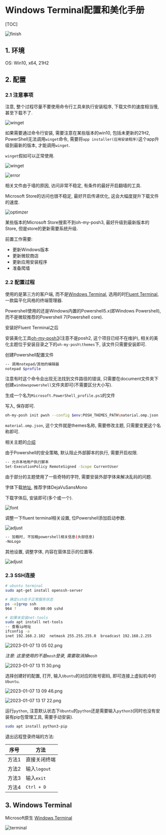 # Windows Terminal配置和美化手册

[TOC]

![finish](https://p0.meituan.net/dpplatform/278f5da3b9184b8c2e9a16cfde595510400705.png)

## 1. 环境

OS: Win10, x64, 21H2

## 2. 配置

### 2.1 注意事项

注意, 整个过程尽量不要使用命令行工具来执行安装程序, 下载文件的速度相当慢, 甚至下载不了.

![winget](https://p0.meituan.net/dpplatform/ef14045f49dd8d8ae71d37fe93590fb522578.png)

如果需要通过命令行安装, 需要注意在某些版本的win10, 包括未更新的21H2, PowerShell无法调用`winget`命令, 需要将`app installer(应用安装程序)`这个app升级到最新的版本, 才能调用`winget`.

`winget`假如可以正常使用.

![winget](https://p0.meituan.net/dpplatform/a1a30554da6fa8c4cf4a223fc7af9d20258637.png)

![error](https://p1.meituan.net/dpplatform/141c99028602281251feb8a16cbe1fed47836.png)

相关文件由于墙的原因, 访问非常不稳定, 有条件的最好开启翻墙的工具.

Microsoft Store的访问也很不稳定, 最好开启传递优化, 这会大幅度提升下载文件的速度.

![optimzer](https://p0.meituan.net/dpplatform/b584796c5b602113175cb04b1e2193f430322.png)

某些版本的Microsoft Store搜索不到oh-my-posh3, 最好升级到最新版本的Store, 但是store的更新需要系统升级.

前置工作需要:

- 更新Windows版本
- 更新微软商店
- 更新应用安装程序
- 准备爬墙

### 2.2 配置过程

使用的是第三方的客户端, 而不是[Windows Terminal](https://www.microsoft.com/store/productId/9N0DX20HK701), 选用的时[Fluent Terminal](https://www.microsoft.com/store/productId/9P2KRLMFXF9T), 一款扁平化风格的终端管理器.

Powershell使用的还是Windows内置的Powershell5.x(即Windows Powershell), 而不是微软推荐的Powershell 7(Powershell core).

安装好Fluent Terminal之后

安装美化工具[oh-my-posh3](https://apps.microsoft.com/store/detail/XP8K0HKJFRXGCK)(注意不是posh2, 这个项目已经不在维护), 相关的美化主题位于安装目录之下的`oh-my-posh\themes`下, 该文件只需要安装即可.

创建Powershell配置文件

```bash
-- 调用notepad/其他的编辑器
notepad $profile
```

注意有时这个命令会出现无法找到文件路径的错误, 只需要在document文件夹下创建`windowspowershell`文件夹即可(不需要区分大小写).

生成一个名为`Microsoft.PowerShell_profile.ps1`的文件

写入, 保存即可.

```bash
oh-my-posh init pwsh --config $env:POSH_THEMES_PATH\material.omp.json | Invoke-Expression
```

`material.omp.json`, 这个文件就是themes名称, 需要修改主题, 只需要变更这个名称即可.

相关主题的[介绍](https://ohmyposh.dev/docs/themes)

由于Powershell的安全策略, 默认阻止外部脚本的执行, 需要开启权限.

```bash
-- 允许本地用户执行脚本
Set-ExecutionPolicy RemoteSigned -Scope CurrentUser
```

由于部分的主题使用了一些奇特的字符, 需要安装外部字体来解决乱码的问题.

字体下载[地址](https://www.nerdfonts.com/font-downloads), 推荐字体DejaVuSansMono

下载字体后, 安装即可(多个或一个).

![font](https://p0.meituan.net/dpplatform/f78806234cf2477a406c88b62d69fda331888.png)

调整一下fluent terminal相关设置, 位Powershell添加启动参数.

![adjust](https://p0.meituan.net/dpplatform/cb49a545a0fe49328ed564314928647532632.png)

```bash
-- 加载时, 不加载powershell相关信息(头部信息)
-NoLogo
```

其他设置, 调整字体, 内容在窗体显示的位置等.

![adjust](https://p0.meituan.net/dpplatform/c8079f7b3fb4aec6e8d0ea4c30b45b2127111.png)

### 2.3 SSH连接

```bash
# ubuntu terminal
sudo apt-get install openssh-server

# 确定ssh处于正常服务状态
ps -e|grep ssh
964 ?        00:00:00 sshd

# 如果未安装net-tools
sudo apt install net-tools
-- 查看ip地址
ifconfig -a
inet 192.168.2.102  netmask 255.255.255.0  broadcast 192.168.2.255
```

![2023-01-07 13 05 02.png](https://img1.imgtp.com/2023/01/07/xJaugW2F.png)

*注意: 这里使用的不是`mosh`登录, 需要取消掉`mosh`*

![2023-01-07 13 11 30.png](https://img1.imgtp.com/2023/01/07/38idkS4y.png)

选择创建好的配置, 打开, 输入`Ubuntu`的对应的账号密码, 即可连接上虚拟机中的`Ubuntu`.

![2023-01-07 13 09 46.png](https://img1.imgtp.com/2023/01/07/H3xyzsmF.png)

![2023-01-07 13 17 22.png](https://img1.imgtp.com/2023/01/07/vcRE0ZPf.png)

运行`python`, 注意默认状态下`Ubuntu`的`python`还是需要输入`python3`(同时也没有安装有pip包管理工具, 需要手动安装).

```bash
sudo apt install python3-pip
```

退出远程登录终端的方法:

| 序号  | 方法         |
| ----- | ------------ |
| 方法1 | 直接关闭终端 |
| 方法2 | 输入`logout` |
| 方法3 | 输入`exit`   |
| 方法4 | `Ctrl + D`   |

## 3. Windows Terminal

Microsoft原生 [Windows Terminal](https://www.microsoft.com/store/productId/9N0DX20HK701)

![terminal](https://p0.meituan.net/dpplatform/28d3277ae4e5fab502c8f28923a7d20213216.png)
